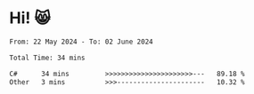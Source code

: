 # Hi! 😸

<!--START_SECTION:waka-->

```txt
From: 22 May 2024 - To: 02 June 2024

Total Time: 34 mins

C#      34 mins         >>>>>>>>>>>>>>>>>>>>>>---   89.18 %
Other   3 mins          >>>----------------------   10.32 %
```

<!--END_SECTION:waka-->